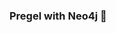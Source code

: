### Pregel with Neo4j 🚀



































































































































 

























































